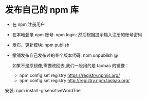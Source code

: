 # 发布自己的 npm 库

-   在 npm 注册用户
-   在本地登录 npm 账号: npm login; 然后根据提示输入注册的账号密码
-   发布、更新模块: npm publish
-   撤销发布自己发布过的某个版本代码: npm unpublish <package>@<version>


    如果不是原镜像,需要改回去,我们一般用的是 taobao 的镜像：
    -   npm config set registry https://registry.npmjs.org/
    -   npm config set registry http://registry.npm.taobao.org/

安装:
npm install -g sensitiveWordTrie
